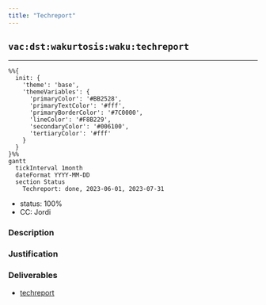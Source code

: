 ```yaml
---
title: "Techreport"
---
```

## `vac:dst:wakurtosis:waku:techreport`
---

```mermaid
%%{ 
  init: { 
    'theme': 'base', 
    'themeVariables': { 
      'primaryColor': '#BB2528', 
      'primaryTextColor': '#fff', 
      'primaryBorderColor': '#7C0000', 
      'lineColor': '#F8B229', 
      'secondaryColor': '#006100', 
      'tertiaryColor': '#fff' 
    } 
  } 
}%%
gantt
  tickInterval 1month
  dateFormat YYYY-MM-DD 
  section Status
    Techreport: done, 2023-06-01, 2023-07-31
```

- status: 100%
- CC: Jordi

### Description


### Justification


### Deliverables

* [techreport](https://docs.google.com/document/d/1U3bzlbk_Z3ZxN9tPAnORfYdPRWyskMuShXbdxCj4xOM/edit?usp=sharing)


